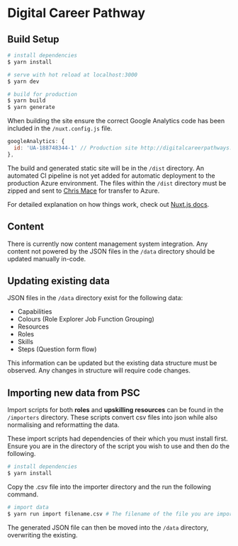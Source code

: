# Digital Career Pathway

## Build Setup

```bash
# install dependencies
$ yarn install

# serve with hot reload at localhost:3000
$ yarn dev

# build for production
$ yarn build
$ yarn generate
```

When building the site ensure the correct Google Analytics code has been included in the `/nuxt.config.js` file.

```javascript
googleAnalytics: {
  id: 'UA-188748344-1' // Production site http://digitalcareerpathways.psc.nsw.gov.au
},
```

The build and generated static site will be in the `/dist` directory. An automated CI pipeline is not yet added for automatic deployment to the production Azure environment. The files within the `/dist` directory must be zipped and sent to [Chris Mace](mailto:Chris.Mace@psc.nsw.gov.au) for transfer to Azure.

For detailed explanation on how things work, check out [Nuxt.js docs](https://nuxtjs.org).

## Content

There is currently now content management system integration. Any content not powered by the JSON files in the `/data` directory should be updated manually in-code.

## Updating existing data

JSON files in the `/data` directory exist for the following data:

- Capabilities
- Colours (Role Explorer Job Function Grouping)
- Resources
- Roles
- Skills
- Steps (Question form flow)

This information can be updated but the existing data structure must be observed. Any changes in structure will require code changes.

## Importing new data from PSC

Import scripts for both **roles** and **upskilling resources** can be found in the `/importers` directory. These scripts convert csv files into json while also normalising and reformatting the data.

These import scripts had dependencies of their which you must install first. Ensure you are in the directory of the script you wish to use and then do the following.

```bash
# install dependencies
$ yarn install
```

Copy the .csv file into the importer directory and the run the following command.

```bash
# import data
$ yarn run import filename.csv # The filename of the file you are importing from
```

The generated JSON file can then be moved into the `/data` directory, overwriting the existing.
